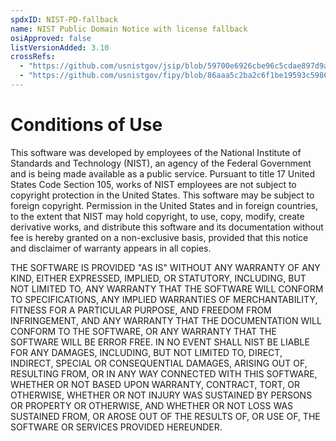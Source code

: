 ```yaml
---
spdxID: NIST-PD-fallback
name: NIST Public Domain Notice with license fallback
osiApproved: false
listVersionAdded: 3.10
crossRefs: 
  - "https://github.com/usnistgov/jsip/blob/59700e6926cbe96c5cdae897d9a7d2656b42abe3/LICENSE"
  - "https://github.com/usnistgov/fipy/blob/86aaa5c2ba2c6f1be19593c5986071cf6568cc34/LICENSE.rst"
---
```


# Conditions of Use

This software was developed by employees of the National Institute of Standards and Technology (NIST), an agency of the Federal Government and is being made available as a public service. Pursuant to title 17 United States Code Section 105, works of NIST employees are not subject to copyright protection in the United States. This software may be subject to foreign copyright. Permission in the United States and in foreign countries, to the extent that NIST may hold copyright, to use, copy, modify, create derivative works, and distribute this software and its documentation without fee is hereby granted on a non-exclusive basis, provided that this notice and disclaimer of warranty appears in all copies.

THE SOFTWARE IS PROVIDED "AS IS" WITHOUT ANY WARRANTY OF ANY KIND, EITHER EXPRESSED, IMPLIED, OR STATUTORY, INCLUDING, BUT NOT LIMITED TO, ANY WARRANTY THAT THE SOFTWARE WILL CONFORM TO SPECIFICATIONS, ANY IMPLIED WARRANTIES OF MERCHANTABILITY, FITNESS FOR A PARTICULAR PURPOSE, AND FREEDOM FROM INFRINGEMENT, AND ANY WARRANTY THAT THE DOCUMENTATION WILL CONFORM TO THE SOFTWARE, OR ANY WARRANTY THAT THE SOFTWARE WILL BE ERROR FREE. IN NO EVENT SHALL NIST BE LIABLE FOR ANY DAMAGES, INCLUDING, BUT NOT LIMITED TO, DIRECT, INDIRECT, SPECIAL OR CONSEQUENTIAL DAMAGES, ARISING OUT OF, RESULTING FROM, OR IN ANY WAY CONNECTED WITH THIS SOFTWARE, WHETHER OR NOT BASED UPON WARRANTY, CONTRACT, TORT, OR OTHERWISE, WHETHER OR NOT INJURY WAS SUSTAINED BY PERSONS OR PROPERTY OR OTHERWISE, AND WHETHER OR NOT LOSS WAS SUSTAINED FROM, OR AROSE OUT OF THE RESULTS OF, OR USE OF, THE SOFTWARE OR SERVICES PROVIDED HEREUNDER.
